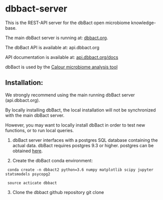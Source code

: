 # dbbact-server

This is the REST-API server for the dbBact open microbiome knowledge-base.

The main dbBact server is running at: [dbbact.org](dbbact.org).

The dbBact API is available at: api.dbbact.org

API documentation is available at: [api.dbbact.org/docs](api.dbbact.org/docs)

dbBact is used by the [Calour microbiome analysis tool](https://github.com/biocore/calour)

## Installation:
<test class="warning">
We strongly recommend using the main running dbBact server (api.dbbact.org).

By locally installing dbBact, the local installation will not be synchronized with the main dbBact server.
</test>

However, you may want to locally install dbBact in order to test new functions, or to run local queries.

1. dbBact server interfaces with a postgres SQL database containing the actual data. dbBact requires postgres 9.3 or higher. postgres can be obtained [here](https://www.postgresql.org/).

2. Create the dbBact conda environment:
```
 conda create -n dbbact2 python=3.6 numpy matplotlib scipy jupyter statsmodels psycopg2

 source acticate dbbact
 ```

3. Clone the dbbact github repository
  git clone 
